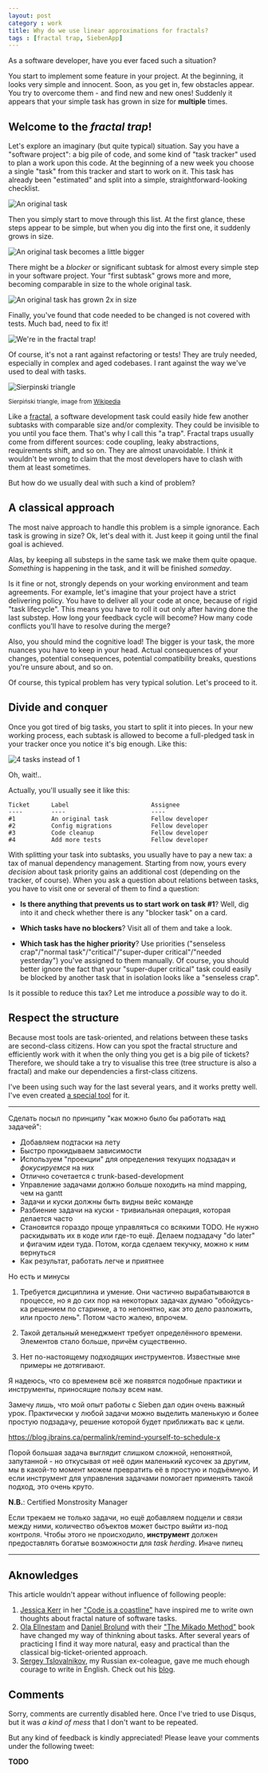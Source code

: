 ```yaml
---
layout: post
category : work
title: Why do we use linear approximations for fractals?
tags : [fractal trap, SiebenApp]
---
```


As a software developer, have you ever faced such a situation?

You start to implement some feature in your project.
At the beginning, it looks very simple and innocent.
Soon, as you get in, few obstacles appear.
You try to overcome them - and find new and new ones!
Suddenly it appears that your simple task has grown in size for **multiple** times.

## Welcome to the _fractal trap_!

Let's explore an imaginary (but quite typical) situation.
Say you have a "software project": a big pile of code, and some kind of "task tracker" used to plan a work upon this code.
At the beginning of a new week you choose a single "task" from this tracker and start to work on it.
This task has already been "estimated" and split into a simple, straightforward-looking checklist.

![An original task](/images/fractals-vs-lists/1.png)

Then you simply start to move through this list.
At the first glance, these steps appear to be simple, but when you dig into the first one, it suddenly grows in size.

![An original task becomes a little bigger](/images/fractals-vs-lists/2.png)

There might be a _blocker_ or significant subtask for almost every simple step in your software project.
Your "first subtask" grows more and more, becoming comparable in size to the whole original task.

![An original task has grown 2x in size](/images/fractals-vs-lists/3.png)

Finally, you've found that code needed to be changed is not covered with tests.
Much bad, need to fix it!

![We're in the fractal trap!](/images/fractals-vs-lists/4.png)

Of course, it's not a rant against refactoring or tests!
They are truly needed, especially in complex and aged codebases.
I rant against the way we've used to deal with tasks.

![Sierpinski triangle](/images/fractals-vs-lists/Sierpinski_triangle.svg)

<small>Sierpiński triangle, image from [Wikipedia](https://en.wikipedia.org/wiki/Sierpi%C5%84ski_triangle)</small>

Like a [fractal](https://en.wikipedia.org/wiki/Fractal), a software development task could easily hide few another subtasks with comparable size and/or complexity.
They could be invisible to you until you face them.
That's why I call this "a trap".
Fractal traps usually come from different sources: code coupling, leaky abstractions, requirements shift, and so on.
They are almost unavoidable.
I think it wouldn't be wrong to claim that the most developers have to clash with them at least sometimes.

But how do we usually deal with such a kind of problem?

## A classical approach

The most naive approach to handle this problem is a simple ignorance.
Each task is growing in size?
Ok, let's deal with it.
Just keep it going until the final goal is achieved.

Alas, by keeping all substeps in the same task we make them quite opaque.
_Something_ is happening in the task, and it will be finished _someday_.

Is it fine or not, strongly depends on your working environment and team agreements.
For example, let's imagine that your project have a strict delivering policy.
You have to deliver all your code at once, because of rigid "task lifecycle".
This means you have to roll it out only after having done the last substep.
How long your feedback cycle will become?
How many code conflicts you'll have to resolve during the merge?

Also, you should mind the cognitive load!
The bigger is your task, the more nuances you have to keep in your head.
Actual consequences of your changes, potential consequences, potential compatibility breaks, questions you're unsure about, and so on.

Of course, this typical problem has very typical solution.
Let's proceed to it.

## Divide and conquer

Once you got tired of big tasks, you start to split it into pieces.
In your new working process, each subtask is allowed to become a full-pledged task in your tracker once you notice it's big enough.
Like this:

![4 tasks instead of 1](/images/fractals-vs-lists/5.png)

Oh, wait!..

Actually, you'll usually see it like this:

```
Ticket      Label                       Assignee
----        ----                        ----
#1          An original task            Fellow developer
#2          Config migrations           Fellow developer
#3          Code cleanup                Fellow developer
#4          Add more tests              Fellow developer
```

With splitting your task into subtasks, you usually have to pay a new tax: a tax of manual dependency management.
Starting from now, yours every _decision_ about task priority gains an additional cost (depending on the tracker, of course).
When you ask a question about relations between tasks, you have to visit one or several of them to find a question:

* **Is there anything that prevents us to start work on task #1**?
Well, dig into it and check whether there is any "blocker task" on a card.

* **Which tasks have no blockers**?
Visit all of them and take a look.

* **Which task has the higher priority**?
Use priorities ("senseless crap"/"normal task"/"critical"/"super-duper critical"/"needed yesterday") you've assigned to them manually.
Of course, you should better ignore the fact that your "super-duper critical" task could easily be blocked by another task that in isolation looks like a "senseless crap".

Is it possible to reduce this tax?
Let me introduce a _possible_ way to do it.

## Respect the structure

Because most tools are task-oriented, and relations between these tasks are second-class citizens.
How can you spot the fractal structure and efficiently work with it when the only thing you get is a big pile of tickets?
Therefore, we should take a try to visualise this tree (tree structure is also a fractal) and make our dependencies a first-class citizens.

I've been using such way for the last several years, and it works pretty well.
I've even created [a special tool](https://github.com/ahitrin/SiebenApp) for it.

---

Сделать посыл по принципу "как можно было бы работать над задачей":

* Добавляем подтаски на лету
* Быстро прокидываем зависимости
* Используем "проекции" для определения текущих подзадач и *фокусируемся* на них
* Отлично сочетается с trunk-based-development
* Управление задачами должно больше походить на mind mapping, чем на gantt
* Задачи и куски должны быть видны вейс команде
* Разбиение задачи на куски - тривиальная операция, которая делается часто
* Становится гораздо проще управляться со всякими TODO.
Не нужно раскидывать их в коде или где-то ещё.
Делаем подзадачу "do later" и фигачим идеи туда.
Потом, когда сделаем текучку, можно к ним вернуться
* Как результат, работать легче и приятнее

Но есть и минусы

1. Требуется дисциплина и умение.
Они частично вырабатываются в процессе, но я до сих пор на некоторых задачах думаю "обойдусь-ка решением по старинке, а то непонятно, как это дело разложить, или просто лень".
Потом часто жалею, впрочем.

2. Такой детальный менеджмент требует определённого времени.
Элементов стало больше, причём существенно.

3. Нет по-настоящему подходящих инструментов.
Известные мне примеры не дотягивают.

Я надеюсь, что со временем всё же появятся подобные практики и инструменты, приносящие пользу всем нам.

Замечу лишь, что мой опыт работы с Sieben дал один очень важный урок.
Практически у любой задачи можно выделить маленькую и более простую подзадачу, решение которой будет приближать вас к цели.

https://blog.jbrains.ca/permalink/remind-yourself-to-schedule-x

Порой большая задача выглядит слишком сложной, непонятной, запутанной - но откусывая от неё один маленький кусочек за другим, мы в какой-то момент можем превратить её в простую и подъёмную.
И если инструмент для управления задачами помогает применять такой подход, это очень круто.

**N.B.**: Certified Monstrosity Manager

Если трекаем не только задачи, но ещё добавляем подцели и связи между ними, количество объектов может быстро выйти из-под контроля.
Чтобы этого не происходило, **инструмент** должен предоставлять богатые возможности для _task herding_.
Иначе пипец

---

## Aknowledges

This article wouldn't appear without influence of following people:

1. [Jessica Kerr](https://twitter.com/jessitron) in her ["Code is a coastline"](https://jessitron.com/2020/09/19/code-is-a-coastline/) have inspired me to write own thoughts about fractal nature of software tasks.
2. [Ola Ellnestam](https://twitter.com/ellnestam) and [Daniel Brolund](https://twitter.com/danielbrolund) with their ["The Mikado Method"](https://www.manning.com/books/the-mikado-method) book have changed my way of thinkning about tasks.
After several years of practicing I find it way more natural, easy and practical than the classical big-ticket-oriented approach.
3. [Sergey Tslovalnikov](https://twitter.com/SerCeMan), my Russian ex-coleague, gave me much ehough courage to write in English.
Check out his [blog](https://serce.me/archives/).

## Comments

Sorry, comments are currently disabled here.
Once I've tried to use Disqus, but it was _a kind of mess_ that I don't want to be repeated.

But any kind of feedback is kindly appreciated!
Please leave your comments under the following tweet:

**TODO**
